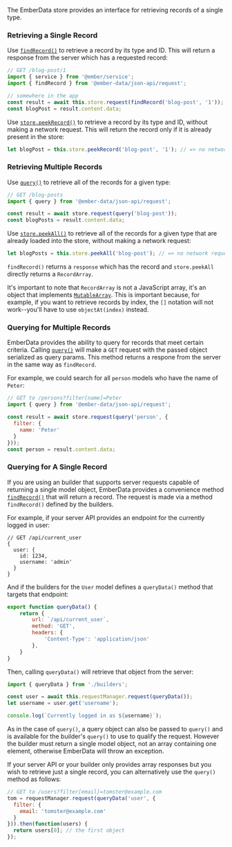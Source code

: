 The EmberData store provides an interface for retrieving records of a single type.

### Retrieving a Single Record

Use [`findRecord()`](https://api.emberjs.com/ember-data/5.3/functions/@ember-data%2Fjson-api%2Frequest/findRecord) to retrieve a record by its type and ID.
This will return a response from the server which has a requested record:

```javascript
// GET /blog-post/1
import { service } from '@ember/service';
import { findRecord } from '@ember-data/json-api/request';

// somewhere in the app
const result = await this.store.request(findRecord('blog-post', '1'));
const blogPost = result.content.data;
```

Use [`store.peekRecord()`](https://api.emberjs.com/ember-data/release/classes/Store/methods/peekRecord?anchor=peekRecord) to retrieve a record by its type and ID, without making a network request.
This will return the record only if it is already present in the store:

```javascript
let blogPost = this.store.peekRecord('blog-post', '1'); // => no network request
```

### Retrieving Multiple Records

Use [`query()`](https://api.emberjs.com/ember-data/5.3/functions/@ember-data%2Fjson-api%2Frequest/query) to retrieve all of the records for a given type:

```javascript
// GET /blog-posts
import { query } from '@ember-data/json-api/request';

const result = await store.request(query('blog-post'));
const blogPosts = result.content.data;
```

Use [`store.peekAll()`](https://api.emberjs.com/ember-data/release/classes/Store/methods/peekAll?anchor=peekAll) to retrieve all of the records for a given type that are already loaded into the store, without making a network request:

```javascript
let blogPosts = this.store.peekAll('blog-post'); // => no network request
```

`findRecord()` returns a `response` which has the record and `store.peekAll` directly returns a `RecordArray`.

It's important to note that `RecordArray` is not a JavaScript array, it's an object that implements [`MutableArray`](https://api.emberjs.com/ember/release/classes/MutableArray).
This is important because, for example, if you want to retrieve records by index,
the `[]` notation will not work--you'll have to use `objectAt(index)` instead.

### Querying for Multiple Records

EmberData provides the ability to query for records that meet certain criteria.
Calling [`query()`](https://api.emberjs.com/ember-data/5.3/functions/@ember-data%2Fjson-api%2Frequest/query) will make a `GET` request with the passed object serialized as query params.
This method returns a respone from the server in the same way as `findRecord`.

For example, we could search for all `person` models who have the name of
`Peter`:

```javascript
// GET to /persons?filter[name]=Peter
import { query } from '@ember-data/json-api/request';

const result = await store.request(query('person', {
  filter: {
    name: 'Peter'
  }
}));
const person = result.content.data;
```

### Querying for A Single Record

If you are using an builder that supports server requests capable of returning a single model object,
EmberData provides a convenience method [`findRecord()`](https://api.emberjs.com/ember-data/5.3/functions/@ember-data%2Fjson-api%2Frequest/findRecord) that will return a record.
The request is made via a method `findRecord()` defined by the builders.

For example, if your server API provides an endpoint for the currently logged in user:

```text
// GET /api/current_user
{
  user: {
    id: 1234,
    username: 'admin'
  }
}
```

And if the builders for the `User` model defines a `queryData()` method that targets that endpoint:

```javascript {data-filename=app/builders/user.js}
export function queryData() {
    return {
        url: `/api/current_user`,
        method: 'GET',
        headers: {
            'Content-Type': 'application/json'
        },
    }
}
```

Then, calling `queryData()` will retrieve that object from the server:

```javascript
import { queryData } from './builders';

const user = await this.requestManager.request(queryData());
let username = user.get('username');

console.log(`Currently logged in as ${username}`);
```

As in the case of `query()`, a query object can also be passed to `query()` and is available for the builder's `query()` to use to qualify the request.
However the builder must return a single model object, not an array containing one element,
otherwise EmberData will throw an exception.

If your server API or your builder only provides array responses but you wish to retrieve just a single record, you can alternatively use the `query()` method as follows:

```javascript
// GET to /users?filter[email]=tomster@example.com
tom = requestManager.request(queryData('user', {
  filter: {
    email: 'tomster@example.com'
  }
})).then(function(users) {
  return users[0]; // the first object
});
```

<!-- eof - needed for pages that end in a code block  -->
